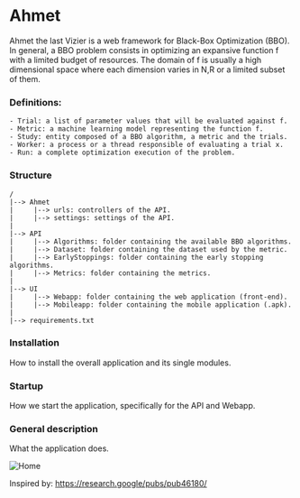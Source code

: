 # Ahmet
Ahmet the last Vizier is a web framework for Black-Box Optimization (BBO). 
In general, a BBO problem consists in optimizing an expansive
function f with a limited budget of resources. The domain of f is usually a 
high dimensional space where each dimension varies in N,R or a limited subset 
of them.

### Definitions:
	- Trial: a list of parameter values that will be evaluated against f.
	- Metric: a machine learning model representing the function f.
	- Study: entity composed of a BBO algorithm, a metric and the trials.
	- Worker: a process or a thread responsible of evaluating a trial x.
	- Run: a complete optimization execution of the problem.

### Structure
    /
    |--> Ahmet
    |     |--> urls: controllers of the API.
    |     |--> settings: settings of the API.
    |
    |--> API
    |     |--> Algorithms: folder containing the available BBO algorithms.
    |     |--> Dataset: folder containing the dataset used by the metric.
    |     |--> EarlyStoppings: folder containing the early stopping algorithms.
    |     |--> Metrics: folder containing the metrics.
    |  
    |--> UI
    |     |--> Webapp: folder containing the web application (front-end).
    |     |--> Mobileapp: folder containing the mobile application (.apk).
    |
    |--> requirements.txt

### Installation
How to install the overall application and its single modules.

### Startup
How we start the application, specifically for the API and Webapp.

### General description
What the application does.

![Home](https://octodex.github.com/images/yaktocat.png)

Inspired by: https://research.google/pubs/pub46180/